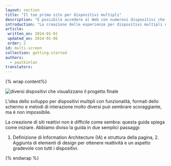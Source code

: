 ```yaml
---
layout: section
title: "Il tuo primo sito per dispositivi multipli"
description: "È possibile accedere al Web con numerosi dispositivi che spaziano dai telefoni ai televisori e con dimensioni dello schermo molto diverse fra loro. Scopri come costruire un sito utilizzabile al meglio con numerosi dispositivi."
introduction: "La creazione delle esperienze per dispositivi multipli non è un'operazione molto difficile. Seguendo questa guida creeremo la pagina di destinazione di un prodotto di esempio per il nostro<a href='https://www.udacity.com/course/cs256'>Corso di sviluppo Web per dispositivi mobili CS256</a> adattabile a tutti i tipi di dispositivo."
article:
 written_on: 2014-01-01
 updated_on: 2014-01-06
 order: 2
id: multi-screen
collection: getting-started
authors:
  - paulkinlan
translators:
---
```


{% wrap content%}

<img src="images/finaloutput-2x.jpg" alt="diversi dispositivi che visualizzano il progetto finale">

L'idea dello sviluppo per dispositivi multipli con funzionalità, formati dello schermo e metodi di interazione molto diversi può sembrare scoraggiante, ma è non impossibile.

La creazione di siti reattivi non è difficile come sembra: questa guida spiega come iniziare. Abbiamo diviso la guida in due semplici passaggi:

1. Definizione di Information Architecture (IA) e struttura della pagina, 2. Aggiunta di elementi di design per ottenere reattività e un aspetto gradevole con tutti i dispositivi.

{% endwrap %}


